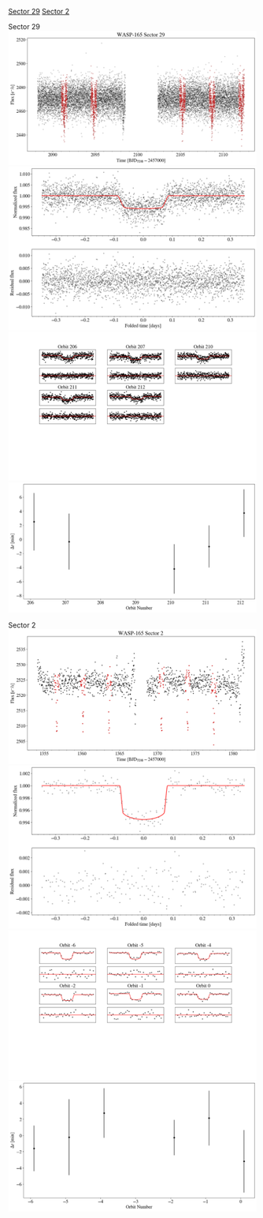 [Sector 29](#sector29)
[Sector 2](#sector2)

<a name = "sector29"></a>
Sector 29
![alt text](/tt/WASP-165_Sector_29/WASP-165_Sector_29_a_TimeSeries.png)
![alt text](/tt/WASP-165_Sector_29/WASP-165_Sector_29_b_FoldedLightCurve.png)
![alt text](/tt/WASP-165_Sector_29/WASP-165_Sector_29_b_IndividualTransitsWithFit.png)
![alt text](/tt/WASP-165_Sector_29/WASP-165_Sector_29_c_TimingResiduals.png)

<a name = "sector2"></a>
Sector 2
![alt text](/tt/WASP-165_Sector_2/WASP-165_Sector_2_a_TimeSeries.png)
![alt text](/tt/WASP-165_Sector_2/WASP-165_Sector_2_b_FoldedLightCurve.png)
![alt text](/tt/WASP-165_Sector_2/WASP-165_Sector_2_b_IndividualTransitsWithFit.png)
![alt text](/tt/WASP-165_Sector_2/WASP-165_Sector_2_c_TimingResiduals.png)

